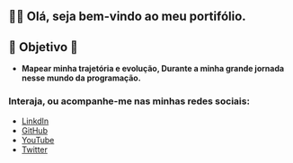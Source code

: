 ## 👋🏼 Olá, seja bem-vindo ao meu portifólio.

## 🎯 Objetivo 🎯

* **Mapear minha trajetória e evolução, Durante a minha grande jornada nesse mundo da programação.**

### **Interaja, ou acompanhe-me nas minhas redes sociais:** 

 - [LinkdIn](https://www.linkedin.com/mwlite/in/djalma-alves-fernandes-neto-0a2650244)
 - [GitHub](https://github.com/DjalmaAF)
 - [YouTube](https://youtube.com/c/007CR4FT)
 - [Twitter](https://mobile.twitter.com/DJ_ALM4)
